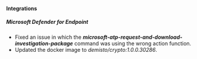 
#### Integrations
##### Microsoft Defender for Endpoint
- Fixed an issue in which the ***microsoft-atp-request-and-download-investigation-package*** command was using the wrong action function. 
- Updated the docker image to *demisto/crypto:1.0.0.30286*.